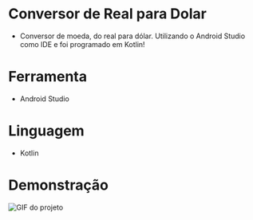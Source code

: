# Conversor de Real para Dolar
- Conversor de moeda, do real para dólar. Utilizando o Android Studio como IDE e foi programado em Kotlin!

# Ferramenta
- Android Studio

# Linguagem

- Kotlin

# Demonstração
![GIF do projeto](https://github.com/VolpeBA/conversor-real-dolar/assets/53006149/47a1c2ff-6b70-4ee0-bd75-2beeb9217a62)
